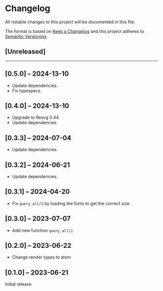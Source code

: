 # Changelog

All notable changes to this project will be documented in this file.

The format is based on [Keep a Changelog](http://keepachangelog.com/en/1.0.0/)
and this project adheres to [Semantic Versioning](http://semver.org/spec/v2.0.0.html).

## [Unreleased]

---

## [0.5.0] – 2024-13-10
- Update dependencies.
- Fix typespecs.

## [0.4.0] – 2024-13-10
- Upgrade to Resvg 0.44
- Update dependencies.

## [0.3.3] – 2024-07-04
- Update dependencies.

## [0.3.2] – 2024-06-21
- Update dependencies.

## [0.3.1] – 2024-04-20
- Fix `query_all/2` by loading the fonts to get the correct size.

## [0.3.0] – 2023-07-07
- Add new function `query_all/2`.

## [0.2.0] – 2023-06-22
- Change render types to atom

## [0.1.0] – 2023-06-21
Initial release

